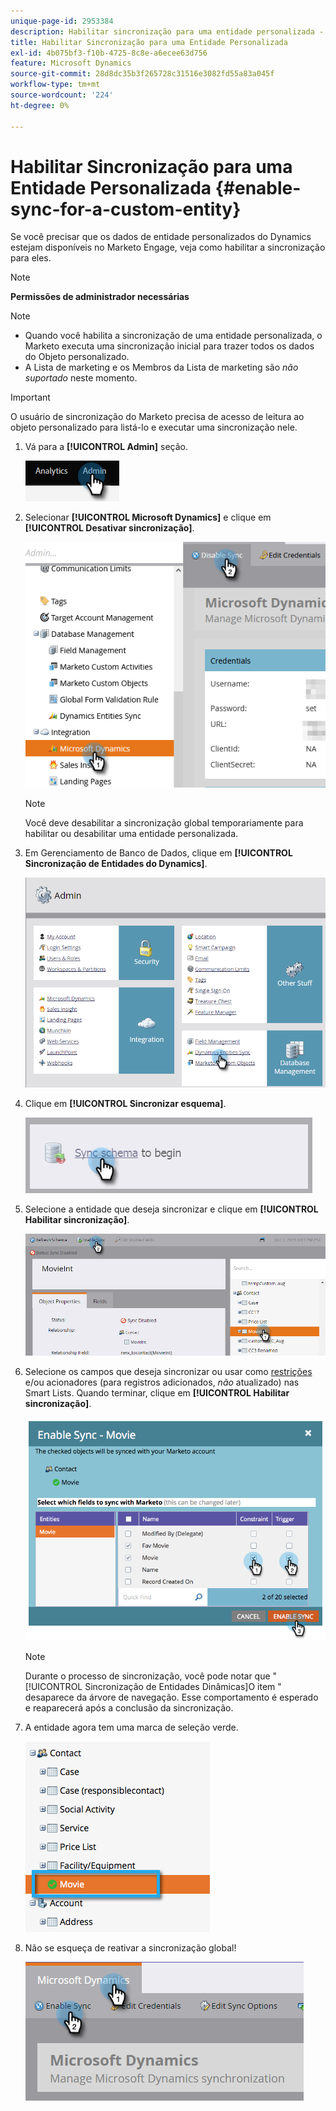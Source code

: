 ```yaml
---
unique-page-id: 2953384
description: Habilitar sincronização para uma entidade personalizada - Documentação do Marketo - Documentação do produto
title: Habilitar Sincronização para uma Entidade Personalizada
exl-id: 4b075bf3-f10b-4725-8c8e-a6ecee63d756
feature: Microsoft Dynamics
source-git-commit: 28d8dc35b3f265728c31516e3082fd55a83a045f
workflow-type: tm+mt
source-wordcount: '224'
ht-degree: 0%

---
```


# Habilitar Sincronização para uma Entidade Personalizada {#enable-sync-for-a-custom-entity}

Se você precisar que os dados de entidade personalizados do Dynamics estejam disponíveis no Marketo Engage, veja como habilitar a sincronização para eles.

>[!NOTE]
>
>**Permissões de administrador necessárias**

>[!NOTE]
>
>* Quando você habilita a sincronização de uma entidade personalizada, o Marketo executa uma sincronização inicial para trazer todos os dados do Objeto personalizado.
>* A Lista de marketing e os Membros da Lista de marketing são _não suportado_ neste momento.

>[!IMPORTANT]
>
>O usuário de sincronização do Marketo precisa de acesso de leitura ao objeto personalizado para listá-lo e executar uma sincronização nele.

1. Vá para a **[!UICONTROL Admin]** seção.

   ![](assets/enable-sync-for-a-custom-entity-1.png)

1. Selecionar **[!UICONTROL Microsoft Dynamics]** e clique em **[!UICONTROL Desativar sincronização]**.

   ![](assets/enable-sync-for-a-custom-entity-2.png)

   >[!NOTE]
   >
   >Você deve desabilitar a sincronização global temporariamente para habilitar ou desabilitar uma entidade personalizada.

1. Em Gerenciamento de Banco de Dados, clique em **[!UICONTROL Sincronização de Entidades do Dynamics]**.

   ![](assets/enable-sync-for-a-custom-entity-3.png)

1. Clique em **[!UICONTROL Sincronizar esquema]**.

   ![](assets/enable-sync-for-a-custom-entity-4.png)

1. Selecione a entidade que deseja sincronizar e clique em **[!UICONTROL Habilitar sincronização]**.

   ![](assets/enable-sync-for-a-custom-entity-5.png)

1. Selecione os campos que deseja sincronizar ou usar como [restrições](/help/marketo/product-docs/core-marketo-concepts/smart-lists-and-static-lists/using-smart-lists/add-a-constraint-to-a-smart-list-filter.md) e/ou acionadores (para registros adicionados, _não_ atualizado) nas Smart Lists. Quando terminar, clique em **[!UICONTROL Habilitar sincronização]**.

   ![](assets/enable-sync-for-a-custom-entity-6.png)

   >[!NOTE]
   >
   >Durante o processo de sincronização, você pode notar que &quot;[!UICONTROL Sincronização de Entidades Dinâmicas]O item &quot; desaparece da árvore de navegação. Esse comportamento é esperado e reaparecerá após a conclusão da sincronização.

1. A entidade agora tem uma marca de seleção verde.

   ![](assets/enable-sync-for-a-custom-entity-7.png)

1. Não se esqueça de reativar a sincronização global!

   ![](assets/enable-sync-for-a-custom-entity-8.png)
